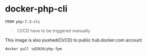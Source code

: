 # docker-php-cli

```
FROM php:7.3-cli
```

> CI/CD have to be triggered manually

This image is also pushed(CI/CD) to public hub.docker.com account

```
docker pull sd2020/php-fpm
```
